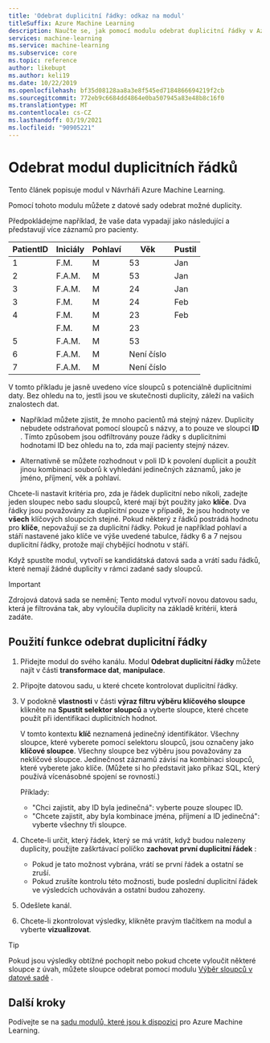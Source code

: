 ```yaml
---
title: 'Odebrat duplicitní řádky: odkaz na modul'
titleSuffix: Azure Machine Learning
description: Naučte se, jak pomocí modulu odebrat duplicitní řádky v Azure Machine Learning odebrat možné duplicity z datové sady.
services: machine-learning
ms.service: machine-learning
ms.subservice: core
ms.topic: reference
author: likebupt
ms.author: keli19
ms.date: 10/22/2019
ms.openlocfilehash: bf35d08128aa8a3e8f545ed7184866694219f2cb
ms.sourcegitcommit: 772eb9c6684dd4864e0ba507945a83e48b8c16f0
ms.translationtype: MT
ms.contentlocale: cs-CZ
ms.lasthandoff: 03/19/2021
ms.locfileid: "90905221"
---
```

# <a name="remove-duplicate-rows-module"></a>Odebrat modul duplicitních řádků

Tento článek popisuje modul v Návrháři Azure Machine Learning.

Pomocí tohoto modulu můžete z datové sady odebrat možné duplicity.

Předpokládejme například, že vaše data vypadají jako následující a představují více záznamů pro pacienty. 

| PatientID | Iniciály| Pohlaví|Věk|Pustil|
|----|----|----|----|----|
|1|F.M.| M| 53| Jan|
|2| F.A.M.| M| 53| Jan|
|3| F.A.M.| M| 24| Jan|
|3| F.M.| M| 24| Feb|
|4| F.M.| M| 23| Feb|
| | F.M.| M| 23| |
|5| F.A.M.| M| 53| |
|6| F.A.M.| M| Není číslo| |
|7| F.A.M.| M| Není číslo| |

V tomto příkladu je jasně uvedeno více sloupců s potenciálně duplicitními daty. Bez ohledu na to, jestli jsou ve skutečnosti duplicity, záleží na vašich znalostech dat. 

+ Například můžete zjistit, že mnoho pacientů má stejný název. Duplicity nebudete odstraňovat pomocí sloupců s názvy, a to pouze ve sloupci **ID** . Tímto způsobem jsou odfiltrovány pouze řádky s duplicitními hodnotami ID bez ohledu na to, zda mají pacienty stejný název.

+ Alternativně se můžete rozhodnout v poli ID k povolení duplicit a použít jinou kombinaci souborů k vyhledání jedinečných záznamů, jako je jméno, příjmení, věk a pohlaví.  

Chcete-li nastavit kritéria pro, zda je řádek duplicitní nebo nikoli, zadejte jeden sloupec nebo sadu sloupců, které mají být použity jako **klíče**. Dva řádky jsou považovány za duplicitní pouze v případě, že jsou hodnoty ve **všech** klíčových sloupcích stejné. Pokud některý z řádků postrádá hodnotu pro **klíče**, nepovažují se za duplicitní řádky. Pokud je například pohlaví a stáří nastavené jako klíče ve výše uvedené tabulce, řádky 6 a 7 nejsou duplicitní řádky, protože mají chybějící hodnotu v stáří.

Když spustíte modul, vytvoří se kandidátská datová sada a vrátí sadu řádků, které nemají žádné duplicity v rámci zadané sady sloupců.

> [!IMPORTANT]
> Zdrojová datová sada se nemění; Tento modul vytvoří novou datovou sadu, která je filtrována tak, aby vyloučila duplicity na základě kritérií, která zadáte.

## <a name="how-to-use-remove-duplicate-rows"></a>Použití funkce odebrat duplicitní řádky

1. Přidejte modul do svého kanálu. Modul **Odebrat duplicitní řádky** můžete najít v části **transformace dat**, **manipulace**.  

2. Připojte datovou sadu, u které chcete kontrolovat duplicitní řádky.

3. V podokně **vlastnosti** v části **výraz filtru výběru klíčového sloupce** klikněte na **Spustit selektor sloupců** a vyberte sloupce, které chcete použít při identifikaci duplicitních hodnot.

    V tomto kontextu **klíč** neznamená jedinečný identifikátor. Všechny sloupce, které vyberete pomocí selektoru sloupců, jsou označeny jako **klíčové sloupce**. Všechny sloupce bez výběru jsou považovány za neklíčové sloupce. Jedinečnost záznamů závisí na kombinaci sloupců, které vyberete jako klíče. (Můžete si ho představit jako příkaz SQL, který používá vícenásobné spojení se rovností.)

    Příklady:

    + "Chci zajistit, aby ID byla jedinečná": vyberte pouze sloupec ID.
    + "Chcete zajistit, aby byla kombinace jména, příjmení a ID jedinečná": vyberte všechny tři sloupce.

4. Chcete-li určit, který řádek, který se má vrátit, když budou nalezeny duplicity, použijte zaškrtávací políčko **zachovat první duplicitní řádek** :

    + Pokud je tato možnost vybrána, vrátí se první řádek a ostatní se zruší. 
    + Pokud zrušíte kontrolu této možnosti, bude poslední duplicitní řádek ve výsledcích uchováván a ostatní budou zahozeny. 

5. Odešlete kanál.

6. Chcete-li zkontrolovat výsledky, klikněte pravým tlačítkem na modul a vyberte **vizualizovat**. 

> [!TIP]
> Pokud jsou výsledky obtížné pochopit nebo pokud chcete vyloučit některé sloupce z úvah, můžete sloupce odebrat pomocí modulu [Výběr sloupců v datové sadě](./select-columns-in-dataset.md) .

## <a name="next-steps"></a>Další kroky

Podívejte se na [sadu modulů, které jsou k dispozici](module-reference.md) pro Azure Machine Learning. 